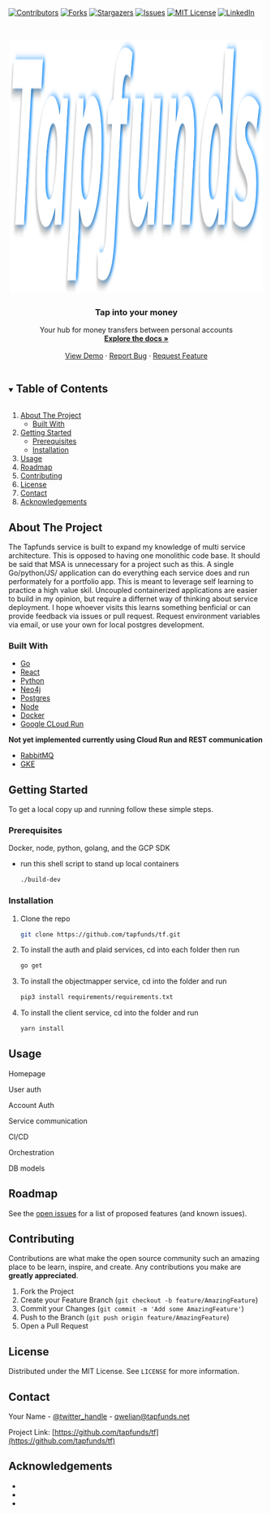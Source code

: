 <!--
*** Thanks for checking out the Best-README-Template. If you have a suggestion
*** that would make this better, please fork the repo and create a pull request
*** or simply open an issue with the tag "enhancement".
*** Thanks again! Now go create something AMAZING! :D
***
***
***
*** To avoid retyping too much info. Do a search and replace for the following:
*** tapfunds, repo_name, twitter_handle, email, project_title, project_description
-->



<!-- PROJECT SHIELDS -->
<!--
*** I'm using markdown "reference style" links for readability.
*** Reference links are enclosed in brackets [ ] instead of parentheses ( ).
*** See the bottom of this document for the declaration of the reference variables
*** for contributors-url, forks-url, etc. This is an optional, concise syntax you may use.
*** https://www.markdownguide.org/basic-syntax/#reference-style-links
-->
[![Contributors][contributors-shield]][contributors-url]
[![Forks][forks-shield]][forks-url]
[![Stargazers][stars-shield]][stars-url]
[![Issues][issues-shield]][issues-url]
[![MIT License][license-shield]][license-url]
[![LinkedIn][linkedin-shield]][linkedin-url]



<!-- PROJECT LOGO -->
<br />
<p align="center">
  <a href="https://github.com/tapfunds/tf">
    <img src="images/logo2.svg" alt="Logo" width="500" height="500">
  </a>

  <h3 align="center">Tap into your money</h3>

  <p align="center">
    Your hub for money transfers between personal accounts
    <br />
    <a href="https://github.com/tapfunds/tf"><strong>Explore the docs »</strong></a>
    <br />
    <br />
    <a href="https://github.com/tapfunds/tf">View Demo</a>
    ·
    <a href="https://github.com/tapfunds/tf/issues">Report Bug</a>
    ·
    <a href="https://github.com/tapfunds/tf">Request Feature</a>
  </p>
</p>



<!-- TABLE OF CONTENTS -->
<details open="open">
  <summary><h2 style="display: inline-block">Table of Contents</h2></summary>
  <ol>
    <li>
      <a href="#about-the-project">About The Project</a>
      <ul>
        <li><a href="#built-with">Built With</a></li>
      </ul>
    </li>
    <li>
      <a href="#getting-started">Getting Started</a>
      <ul>
        <li><a href="#prerequisites">Prerequisites</a></li>
        <li><a href="#installation">Installation</a></li>
      </ul>
    </li>
    <li><a href="#usage">Usage</a></li>
    <li><a href="#roadmap">Roadmap</a></li>
    <li><a href="#contributing">Contributing</a></li>
    <li><a href="#license">License</a></li>
    <li><a href="#contact">Contact</a></li>
    <li><a href="#acknowledgements">Acknowledgements</a></li>
  </ol>
</details>



<!-- ABOUT THE PROJECT -->
## About The Project



The Tapfunds service is built to expand my knowledge of multi service architecture. This is opposed to having one monolithic code base. It should be said that MSA is unnecessary for a project such as this. A single Go/python/JS/ application can do everything each service does and run performately for a portfolio app. This is meant to leverage self learning to practice a high value skil. Uncoupled containerized applications are easier to build in my opinion, but require a differnet way of thinking about service deployment. I hope whoever visits this learns something benficial or can provide feedback via issues or pull request. Request environment variables via email, or use your own for local postgres development.


### Built With

* [Go]()
* [React]()
* [Python]()
* [Neo4j]()
* [Postgres]()
* [Node]()
* [Docker]()
* [Google CLoud Run]()

**Not yet implemented currently using Cloud Run and REST communication**
* [RabbitMQ]()
* [GKE]()



<!-- GETTING STARTED -->
## Getting Started

To get a local copy up and running follow these simple steps.

### Prerequisites

Docker, node, python, golang, and the GCP SDK

* run this shell script to stand up local containers
  ```sh
  ./build-dev
  ```
### Installation

1. Clone the repo
   ```sh
   git clone https://github.com/tapfunds/tf.git
   ```
2. To install the auth and plaid services, cd into each folder then run 
   ```sh
   go get
   ```
3. To install the objectmapper service, cd into the folder and run 
   ```sh
   pip3 install requirements/requirements.txt
   ```
4. To install the client service, cd into the folder and run 
   ```sh
   yarn install
   ```

<!-- USAGE EXAMPLES -->
## Usage

Homepage

User auth

Account Auth

Service communication

CI/CD

Orchestration

DB models

<!-- ROADMAP -->
## Roadmap

See the [open issues](https://github.com/tapfunds/tf/issues) for a list of proposed features (and known issues).



<!-- CONTRIBUTING -->
## Contributing

Contributions are what make the open source community such an amazing place to be learn, inspire, and create. Any contributions you make are **greatly appreciated**.

1. Fork the Project
2. Create your Feature Branch (`git checkout -b feature/AmazingFeature`)
3. Commit your Changes (`git commit -m 'Add some AmazingFeature'`)
4. Push to the Branch (`git push origin feature/AmazingFeature`)
5. Open a Pull Request



<!-- LICENSE -->
## License

Distributed under the MIT License. See `LICENSE` for more information.



<!-- CONTACT -->
## Contact

Your Name - [@twitter_handle](https://twitter.com/Qwelian_Tanner) - qwelian@tapfunds.net

Project Link: [https://github.com/tapfunds/tf](https://github.com/tapfunds/tf)



<!-- ACKNOWLEDGEMENTS -->
## Acknowledgements

* []()
* []()
* []()





<!-- MARKDOWN LINKS & IMAGES -->
<!-- https://www.markdownguide.org/basic-syntax/#reference-style-links -->
[contributors-shield]: https://img.shields.io/github/contributors/tapfunds/repo.svg?style=for-the-badge
[contributors-url]: https://github.com/tapfunds/tf/graphs/contributors
[forks-shield]: https://img.shields.io/github/forks/tapfunds/repo.svg?style=for-the-badge
[forks-url]: https://github.com/tapfunds/tf/members
[stars-shield]: https://img.shields.io/github/stars/tapfunds/repo.svg?style=for-the-badge
[stars-url]: https://github.com/tapfunds/tf/stargazers
[issues-shield]: https://img.shields.io/github/issues/tapfunds/repo.svg?style=for-the-badge
[issues-url]: https://github.com/tapfunds/tf/issues
[license-shield]: https://img.shields.io/github/license/tapfunds/repo.svg?style=for-the-badge
[license-url]: https://github.com/tapfunds/repo/blob/master/LICENSE.txt
[linkedin-shield]: https://img.shields.io/badge/-LinkedIn-black.svg?style=for-the-badge&logo=linkedin&colorB=555
[linkedin-url]: https://linkedin.com/in/qdt
